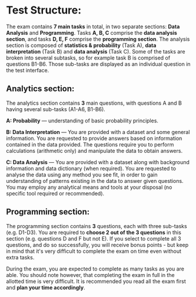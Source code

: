 # Test Structure: 

The exam contains **7 main tasks** in total, in two separate sections: **Data Analysis** and **Programming**. Tasks **A, B, C** comprise the **data analysis section**, and tasks **D, E, F** comprise the **programming section**. The analysis section is composed of **statistics & probability** (Task A), **data interpretation** (Task B) and **data analysis** (Task C). Some of the tasks are broken into several subtasks, so for example task B is comprised of questions B1-B6. Those sub-tasks are displayed as an individual question in the test interface.


## Analytics section: 
The analytics section contains **3** main questions, with questions A and B having several sub-tasks (A1-A6, B1-B6). 

**A: Probability** — understanding of basic probability principles. 

**B: Data Interpretation** — You are provided with a dataset and some general information. You are requested to provide answers based on information contained in the data provided. The questions require you to perform calculations (arithmetic only) and manipulate the data to obtain answers. 

**C: Data Analysis** — You are provided with a dataset along with background information and data dictionary (when required). You are requested to analyse the data using any method you see fit, in order to gain understanding of patterns existing in the data to answer given questions. You may employ any analytical means and tools at your disposal (no specific tool required or recommended).


## Programming section: 

The programming section contains **3** questions, each with three sub-tasks (e.g. D1-D3). You are required to **choose 2 out of the 3 questions** in this section (e.g. questions D and F but not E). If you select to complete all 3 questions, and do so successfully, you will receive bonus points - but keep in mind that it's very difficult to complete the exam on time even without extra tasks.

During the exam, you are expected to complete as many tasks as you are able. You should note however, that completing the exam in full in the allotted time is very difficult. It is recommended you read all the exam first and **plan your time accordingly**.

